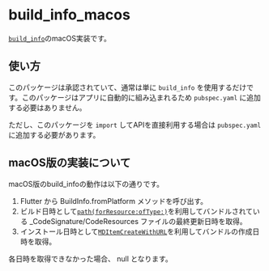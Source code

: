 # build_info_macos

[`build_info`][1]のmacOS実装です。

## 使い方

このパッケージは承認されていて、通常は単に `build_info` を使用するだけです。このパッケージはアプリに自動的に組み込まれるため `pubspec.yaml` に追加する必要はありません。

ただし、このパッケージを `import` してAPIを直接利用する場合は `pubspec.yaml` に追加する必要があります。

## macOS版の実装について

macOS版のbuild_infoの動作は以下の通りです。

1. Flutter から BuildInfo.fromPlatform メソッドを呼び出す。
2. ビルド日時として[`path(forResource:ofType:)`][apple-1]を利用してバンドルされている _CodeSignature/CodeResources ファイルの最終更新日時を取得。
3. インストール日時として[`MDItemCreateWithURL`][apple-3]を利用してバンドルの作成日時を取得。

各日時を取得できなかった場合、 null となります。

[1]: https://pub.dev/packages/build_info
[2]: https://flutter.dev/docs/development/packages-and-plugins/developing-packages#endorsed-federated-plugin
[apple-1]: https://developer.apple.com/documentation/foundation/bundle/1410989-path
[apple-3]: https://developer.apple.com/documentation/coreservices/1427034-mditemcreatewithurl
